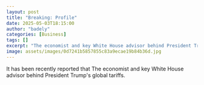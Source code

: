 ```yaml
---
layout: post
title: "Breaking: Profile"
date: 2025-05-03T18:15:00
author: "badely"
categories: [Business]
tags: []
excerpt: "The economist and key White House advisor behind President Trump's global tariffs."
image: assets/images/0d7241b5857855c83a9ecae19b84b36d.jpg
---
```


It has been recently reported that The economist and key White House advisor behind President Trump's global tariffs.

